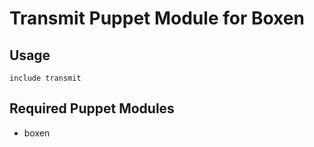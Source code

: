 # Transmit Puppet Module for Boxen

## Usage

```puppet
include transmit
```

## Required Puppet Modules

* boxen
